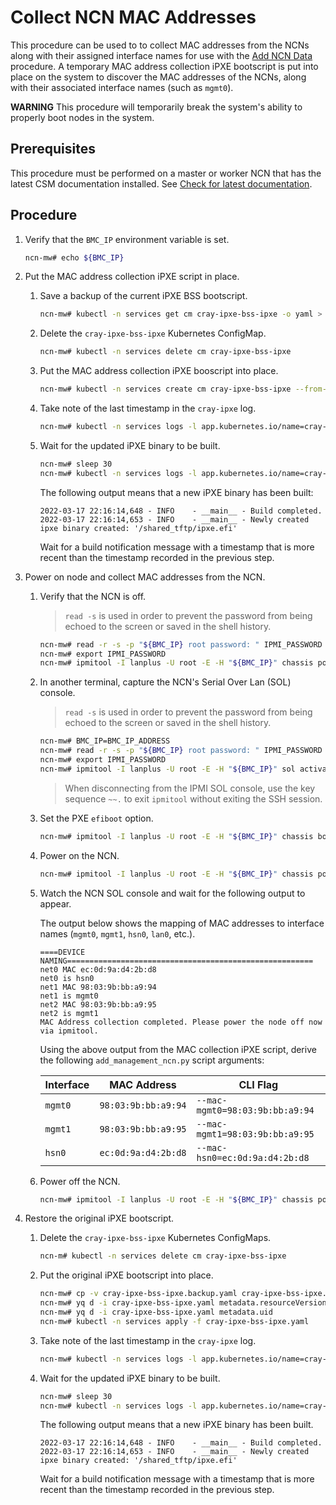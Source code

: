 # Collect NCN MAC Addresses

This procedure can be used to to collect MAC addresses from the NCNs along with their assigned interface names for use with the [Add NCN Data](Add_NCN_Data.md) procedure.
A temporary MAC address collection iPXE bootscript is put into place on the system to discover the MAC addresses of the NCNs, along with their associated interface names (such as `mgmt0`).

**WARNING** This procedure will temporarily break the system's ability to properly boot nodes in the system.

## Prerequisites

This procedure must be performed on a master or worker NCN that has the latest CSM documentation installed.
See [Check for latest documentation](../../../update_product_stream/index.md#check-for-latest-documentation).

## Procedure

1. Verify that the `BMC_IP` environment variable is set.

    ```bash
    ncn-mw# echo ${BMC_IP}
    ```

1. Put the MAC address collection iPXE script in place.

    1. Save a backup of the current iPXE BSS bootscript.

        ```bash
        ncn-mw# kubectl -n services get cm cray-ipxe-bss-ipxe -o yaml > cray-ipxe-bss-ipxe.backup.yaml
        ```

    1. Delete the `cray-ipxe-bss-ipxe` Kubernetes ConfigMap.

        ```bash
        ncn-mw# kubectl -n services delete cm cray-ipxe-bss-ipxe
        ```

    1. Put the MAC address collection iPXE booscript into place.

        ```bash
        ncn-mw# kubectl -n services create cm cray-ipxe-bss-ipxe --from-file=bss.ipxe=/usr/share/doc/csm/scripts/operations/node_management/Add_Remove_Replace_NCNs/mac_collection_script.ipxe
        ```

    1. Take note of the last timestamp in the `cray-ipxe` log.

        ```bash
        ncn-mw# kubectl -n services logs -l app.kubernetes.io/name=cray-ipxe -c cray-ipxe
        ```

    1. Wait for the updated iPXE binary to be built.

        ```bash
        ncn-mw# sleep 30
        ncn-mw# kubectl -n services logs -l app.kubernetes.io/name=cray-ipxe -c cray-ipxe -f
        ```

        The following output means that a new iPXE binary has been built:

        ```text
        2022-03-17 22:16:14,648 - INFO    - __main__ - Build completed.
        2022-03-17 22:16:14,653 - INFO    - __main__ - Newly created ipxe binary created: '/shared_tftp/ipxe.efi'
        ```

        Wait for a build notification message with a timestamp that is more recent than the timestamp recorded in the previous step.

1. Power on node and collect MAC addresses from the NCN.

    1. Verify that the NCN is off.

        > `read -s` is used in order to prevent the password from being echoed to the screen or saved in the shell history.

        ```bash
        ncn-mw# read -r -s -p "${BMC_IP} root password: " IPMI_PASSWORD
        ncn-mw# export IPMI_PASSWORD
        ncn-mw# ipmitool -I lanplus -U root -E -H "${BMC_IP}" chassis power status
        ```

    1. In another terminal, capture the NCN's Serial Over Lan (SOL) console.

        > `read -s` is used in order to prevent the password from being echoed to the screen or saved in the shell history.

        ```bash
        ncn-mw# BMC_IP=BMC_IP_ADDRESS
        ncn-mw# read -r -s -p "${BMC_IP} root password: " IPMI_PASSWORD
        ncn-mw# export IPMI_PASSWORD
        ncn-mw# ipmitool -I lanplus -U root -E -H "${BMC_IP}" sol activate
        ```

        > When disconnecting from the IPMI SOL console, use the key sequence `~~.` to exit `ipmitool` without exiting the SSH session.

    1. Set the PXE `efiboot` option.

        ```bash
        ncn-mw# ipmitool -I lanplus -U root -E -H "${BMC_IP}" chassis bootdev pxe options=efiboot
        ```

    1. Power on the NCN.

        ```bash
        ncn-mw# ipmitool -I lanplus -U root -E -H "${BMC_IP}" chassis power on
        ```

    1. Watch the NCN SOL console and wait for the following output to appear.

        The output below shows the mapping of MAC addresses to interface names (`mgmt0`, `mgmt1`, `hsn0`, `lan0`, etc.).

        ```text
        ====DEVICE NAMING=======================================================
        net0 MAC ec:0d:9a:d4:2b:d8
        net0 is hsn0
        net1 MAC 98:03:9b:bb:a9:94
        net1 is mgmt0
        net2 MAC 98:03:9b:bb:a9:95
        net2 is mgmt1
        MAC Address collection completed. Please power the node off now via ipmitool.
        ```

        Using the above output from the MAC collection iPXE script, derive the following `add_management_ncn.py` script arguments:

        | Interface   | MAC Address         | CLI Flag
        | ----------- | ------------------- | --------
        | `mgmt0`     | `98:03:9b:bb:a9:94` | `--mac-mgmt0=98:03:9b:bb:a9:94`
        | `mgmt1`     | `98:03:9b:bb:a9:95` | `--mac-mgmt1=98:03:9b:bb:a9:95`
        | `hsn0`      | `ec:0d:9a:d4:2b:d8` | `--mac-hsn0=ec:0d:9a:d4:2b:d8`

    1. Power off the NCN.

        ```bash
        ncn-mw# ipmitool -I lanplus -U root -E -H "${BMC_IP}" chassis power off
        ```

1. Restore the original iPXE bootscript.

    1. Delete the `cray-ipxe-bss-ipxe` Kubernetes ConfigMaps.

        ```bash
        ncn-m# kubectl -n services delete cm cray-ipxe-bss-ipxe
        ```

    1. Put the original iPXE bootscript into place.

        ```bash
        ncn-mw# cp -v cray-ipxe-bss-ipxe.backup.yaml cray-ipxe-bss-ipxe.yaml
        ncn-mw# yq d -i cray-ipxe-bss-ipxe.yaml metadata.resourceVersion
        ncn-mw# yq d -i cray-ipxe-bss-ipxe.yaml metadata.uid
        ncn-mw# kubectl -n services apply -f cray-ipxe-bss-ipxe.yaml
        ```

    1. Take note of the last timestamp in the `cray-ipxe` log.

        ```bash
        ncn-mw# kubectl -n services logs -l app.kubernetes.io/name=cray-ipxe -c cray-ipxe
        ```

    1. Wait for the updated iPXE binary to be built.

        ```bash
        ncn-mw# sleep 30
        ncn-mw# kubectl -n services logs -l app.kubernetes.io/name=cray-ipxe -c cray-ipxe -f
        ```

        The following output means that a new iPXE binary has been built.

        ```text
        2022-03-17 22:16:14,648 - INFO    - __main__ - Build completed.
        2022-03-17 22:16:14,653 - INFO    - __main__ - Newly created ipxe binary created: '/shared_tftp/ipxe.efi'
        ```

        Wait for a build notification message with a timestamp that is more recent than the timestamp recorded in the previous step.
